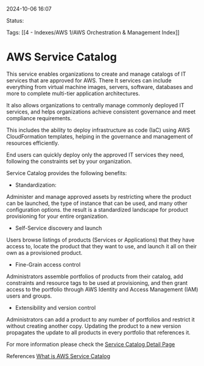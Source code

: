 2024-10-06 16:07

Status:

Tags:
[[4 - Indexes/AWS 1/AWS Orchestration & Management Index]]

# AWS Service Catalog

This service enables organizations to create and manage catalogs of IT services that are approved for AWS. There It services can include everything from virtual machine images, servers, software, databases and more to complete multi-tier application architectures.

It also allows organizations to centrally manage commonly deployed IT services, and helps organizations achieve consistent governance and meet compliance requirements.

This includes the ability to deploy infrastructure as code (IaC) using AWS CloudFormation templates, helping in the governance and management of resources efficiently.

End users can quickly deploy only the approved IT services they need, following the constraints set by your organization.


Service Catalog provides the following benefits:

- Standardization:

Administer and manage approved assets by restricting where the product can be launched, the type of instance that can be used, and many other configuration options. the result is a standardized landscape for product provisioning for your entire organization.

- Self-Service discovery and launch

Users browse listings of products (Services or Applications) that they have access to, locate the product that they want to use, and launch it all on their own as a provisioned product.

- Fine-Grain access control

Administrators assemble portfolios of products from their catalog, add constraints and resource tags to be used at provisioning, and then grant access to the portfolio through AWS Identity and Access Management (IAM) users and groups.

- Extensibility and version control

Administrators can add a product to any number of portfolios and restrict it without creating another copy. Updating the product to a new version propagates the update to all products in every portfolio that references it.


For more information please check the [Service Catalog Detail Page](http://aws.amazon.com/servicecatalog/details)

References 
[What is AWS Service Catalog](https://docs.aws.amazon.com/servicecatalog/latest/adminguide/introduction.html)